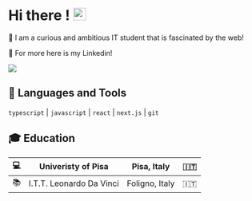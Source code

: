 # Hi there ! <img src="https://media.giphy.com/media/hvRJCLFzcasrR4ia7z/giphy.gif" width="25px">
:rocket: I am a curious and ambitious IT student that is fascinated by the web!

:round_pushpin: For more here is my Linkedin!
<br />

[![](https://img.shields.io/badge/-Linkedin-informational?style=for-the-badge&logo=linkedin&logoColor=white&color=2867B2)](https://www.linkedin.com/in/leonardo-russo-42298a20a/)

## 🧰 Languages and Tools

`typescript` | `javascript` | `react` | `next.js` | `git`


## :mortar_board: Education

:computer: | Univeristy of Pisa | Pisa, Italy | :it:
--- | --- | --- | --- |
:books: | I.T.T. Leonardo Da Vinci | Foligno, Italy | :it:
